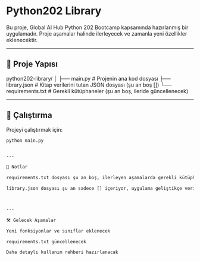 # Python202 Library

Bu proje, Global AI Hub Python 202 Bootcamp kapsamında hazırlanmış bir uygulamadır.
Proje aşamalar halinde ilerleyecek ve zamanla yeni özellikler eklenecektir.

---

## 📂 Proje Yapısı

python202-library/ │ ├── main.py              # Projenin ana kod dosyası ├── library.json         # Kitap verilerini tutan JSON dosyası (şu an boş []) └── requirements.txt     # Gerekli kütüphaneler (şu an boş, ileride güncellenecek)

---

## 🚀 Çalıştırma

Projeyi çalıştırmak için:

```bash
python main.py


---

📌 Notlar

requirements.txt dosyası şu an boş, ilerleyen aşamalarda gerekli kütüphaneler eklenecektir.

library.json dosyası şu an sadece [] içeriyor, uygulama geliştikçe veriler buraya yazılacak.



---

🛠 Gelecek Aşamalar

Yeni fonksiyonlar ve sınıflar eklenecek

requirements.txt güncellenecek

Daha detaylı kullanım rehberi hazırlanacak

